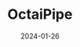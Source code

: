 ---  
layout: startup_page  
title: "OctaiPipe"  
id: "octaipipe.ai"  
permalink: "/octaipipeoctaipipe.ai01262024/"  
website: "https://www.octaipipe.ai/"  
funding_round: "Pre-Series A"  
funding_amount: "£3.5M"  
investors: "SuperSeed, Forward Partners, D2, Atlas Ventures, Martlet Capital, Gelecek Etki VC, Deeptech Labs"  
about: "OctaiPipe provides a secure, end-to-end Edge AI platform for critical infrastructure industries. Its Federated Learning technology enables the deployment and management of AI at the edge, enhancing security, reducing cloud dependency, and improving system resilience. This platform is designed for data scientists and AI engineers working in sectors like energy, utilities, and telecoms."  
markets: "AI, Edge Computing, Internet of Things (IoT), Energy, Utilities, Telecoms, Manufacturing, Software Development, Big Data, SaaS, Artificial Intelligence & Machine Learning"  
hq: "London, England, United Kingdom"  
founded_year: "2016"  
linkedin: "https://www.linkedin.com/company/octaipipe"  
twitter: "https://twitter.com/octaipipe"  
instagram: ""  
facebook: "https://www.facebook.com/octaipipe"  
crunchbase: "https://www.crunchbase.com/organization/the-data-analysis-bureau?utm_source=linkedin&utm_medium=referral&utm_campaign=linkedin_companies&utm_content=profile_cta_anon&trk=funding_crunchbase"  
pitchbook: "https://pitchbook.com/profiles/company/490016-35"  

date_display: "26-Jan-2024"  
date: "2024-01-26"

# SEO Optimization  
meta_title: "OctaiPipe - Pre-Series A Funding (£3.5M)"  
meta_description: "OctaiPipe, OctaiPipe provides a secure, end-to-end Edge AI platform for critical infrastructure industries. Its Federated Learning technology enables the deploym..."  
meta_keywords: "OctaiPipe, AI, Edge Computing, Internet of Things (IoT), Energy, Utilities, Telecoms, Manufacturing, Software Development, Big Data, SaaS, Artificial Intelligence & Machine Learning, Pre-Series A funding"  
canonical_url: "https://startup.projectstartups.com/octaipipeoctaipipe.ai01262024/"  
---